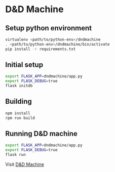 # D&D Machine

## Setup python environment

```bash
virtualenv <path/to/python-env>/dndmachine
. <path/to/python-env>/dndmachine/bin/activate
pip install -r requirements.txt
```

## Initial setup

```bash
export FLASK_APP=dndmachine/app.py
export FLASK_DEBUG=true
flask initdb
```

## Building

```bash
npm install
rpm run build
```

## Running D&D machine

```bash
export FLASK_APP=dndmachine/app.py
export FLASK_DEBUG=true
flask run
```

Visit [D&D Machine](http://localhost:5000)
